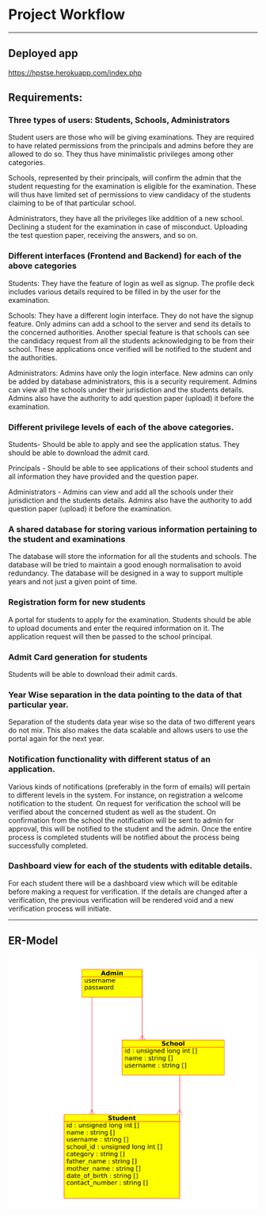 # Project Workflow

-----

## Deployed app
https://hpstse.herokuapp.com/index.php

## Requirements:
	
### Three types of users: Students, Schools, Administrators

Student users are those who will be giving examinations. They are required to have related permissions from the principals and admins before they are allowed to do so. They thus have minimalistic privileges among other categories.

Schools, represented by their principals, will confirm the admin that the student requesting for the examination is eligible for the examination. These will thus have limited set of permissions to view candidacy of the students claiming to be of that particular school.

Administrators, they have all the privileges like addition of a new school. Declining a student for the examination in case of misconduct. Uploading the test question paper, receiving the answers, and so on.

### Different interfaces (Frontend and Backend) for each of the above categories

Students: They have the feature of login as well as signup. The profile deck includes various details required to be filled in by the user for the examination.

Schools: They have a different login interface. They do not have the signup feature. Only admins can add a school to the server and send its details to the concerned authorities. Another special feature is that schools can see the candidacy request from all the students acknowledging to be from their school. These applications once verified will be notified to the student and the authorities.

Administrators: Admins have only the login interface. New admins can only be added by database administrators, this is a security requirement. Admins can view all the schools under their jurisdiction and the students details. Admins also have the authority to add question paper (upload) it before the examination.

### Different privilege levels of each of the above categories.

Students- Should be able to apply and  see the application status. They should be able to download the admit card.

Principals - Should be able to see applications of their school students and all information they have provided and the question paper.

Administrators - Admins can view and add all the schools under their jurisdiction and the students details. Admins also have the authority to add question paper (upload) it before the examination.

### A shared database for storing various information pertaining to the student and examinations

The database will store the information for all the students and schools. The database will be tried to maintain a good enough normalisation to avoid redundancy. The database will be designed in a way to support multiple years and not just a given point of time.

### Registration form for new students
A portal for students to apply for the examination. Students should be able to upload documents and enter the required information on it. The application request will then be passed to the school principal. 

### Admit Card generation for students

Students will be able to download their admit cards. 

### Year Wise separation in the data pointing to the data of that particular year.

Separation of the students data year wise so the data of two different years do not mix. This also makes the data scalable and allows users to use the portal again for the next year.

### Notification functionality with different status of an application.

Various kinds of notifications (preferably in the form of emails) will pertain to different levels in the system. For instance, on registration a welcome notification to the student. On request for verification the school will be verified about the concerned student as well as the student. On confirmation from the school the notification will be sent to admin for approval, this will be notified to the student and the admin. Once the entire process is completed students will be notified about the process being successfully completed.

### Dashboard view for each of the students with editable details.

For each student there will be a dashboard view which will be editable before making a request for verification. If the details are changed after a verification, the previous verification will be rendered void and a new verification process will initiate.

-----

## ER-Model

![The model diagram.png](public/images/ER-model.png)

